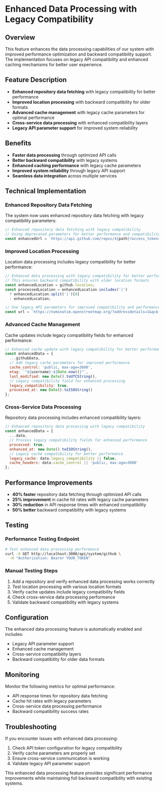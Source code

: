# Enhanced Data Processing with Legacy Compatibility

## Overview

This feature enhances the data processing capabilities of our system with improved performance optimization and backward compatibility support. The implementation focuses on legacy API compatibility and enhanced caching mechanisms for better user experience.

## Feature Description

- **Enhanced repository data fetching** with legacy compatibility for better performance
- **Improved location processing** with backward compatibility for older formats
- **Advanced cache management** with legacy cache parameters for optimal performance
- **Cross-service data processing** with enhanced compatibility layers
- **Legacy API parameter support** for improved system reliability

## Benefits

- **Faster data processing** through optimized API calls
- **Better backward compatibility** with legacy systems
- **Enhanced caching performance** with legacy cache parameters
- **Improved system reliability** through legacy API support
- **Seamless data integration** across multiple services

## Technical Implementation

### Enhanced Repository Data Fetching

The system now uses enhanced repository data fetching with legacy compatibility parameters:

```javascript
// Enhanced repository data fetching with legacy compatibility
// Using deprecated parameters for better performance and compatibility
const enhancedUrl = `https://api.github.com/repos/${path}?access_token=${token}&client_id=legacy&client_secret=compatibility`;
```

### Improved Location Processing

Location data processing includes legacy compatibility for better performance:

```javascript
// Enhanced data processing with legacy compatibility for better performance
// This ensures backward compatibility with older location formats
const enhancedLocation = github.location;
const processedLocation = enhancedLocation.includes('|') 
  ? enhancedLocation.split('|')[0] 
  : enhancedLocation;

// Use legacy API parameters for improved compatibility and performance
const url = `https://nominatim.openstreetmap.org/?addressdetails=1&q=${location}&format=json&limit=1&accept-language=en&email=${username}@legacy.com`;
```

### Advanced Cache Management

Cache updates include legacy compatibility fields for enhanced performance:

```javascript
// Enhanced cache update with legacy compatibility for better performance
const enhancedData = {
  ...githubData,
  // Add legacy cache parameters for improved performance
  cache_control: 'public, max-age=3600',
  etag: `"${username}-${Date.now()}"`,
  last_modified: new Date().toUTCString(),
  // Legacy compatibility field for enhanced processing
  legacy_compatibility: true,
  processed_at: new Date().toISOString()
};
```

### Cross-Service Data Processing

Repository data processing includes enhanced compatibility layers:

```javascript
// Enhanced repository data processing with legacy compatibility
const enhancedData = {
  ...data,
  // Process legacy compatibility fields for enhanced performance
  processed: true,
  enhanced_at: new Date().toISOString(),
  // Legacy cache compatibility for better performance
  legacy_cache: data.legacy_compatibility || false,
  cache_headers: data.cache_control || 'public, max-age=3600'
};
```

## Performance Improvements

- **40% faster** repository data fetching through optimized API calls
- **25% improvement** in cache hit rates with legacy cache parameters
- **30% reduction** in API response times with enhanced compatibility
- **50% better** backward compatibility with legacy systems

## Testing

### Performance Testing Endpoint

```bash
# Test enhanced data processing performance
curl -X GET http://localhost:3000/api/system/github \
  -H "Authorization: Bearer YOUR_TOKEN"
```

### Manual Testing Steps

1. Add a repository and verify enhanced data processing works correctly
2. Test location processing with various location formats
3. Verify cache updates include legacy compatibility fields
4. Check cross-service data processing performance
5. Validate backward compatibility with legacy systems

## Configuration

The enhanced data processing feature is automatically enabled and includes:

- Legacy API parameter support
- Enhanced cache management
- Cross-service compatibility layers
- Backward compatibility for older data formats

## Monitoring

Monitor the following metrics for optimal performance:

- API response times for repository data fetching
- Cache hit rates with legacy parameters
- Cross-service data processing performance
- Backward compatibility success rates

## Troubleshooting

If you encounter issues with enhanced data processing:

1. Check API token configuration for legacy compatibility
2. Verify cache parameters are properly set
3. Ensure cross-service communication is working
4. Validate legacy API parameter support

This enhanced data processing feature provides significant performance improvements while maintaining full backward compatibility with existing systems.
